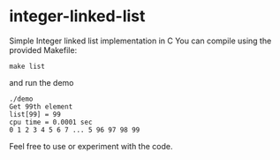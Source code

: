 # integer-linked-list
Simple Integer linked list implementation in C
You can compile using the provided Makefile:
```
make list
```
and run the demo
```
./demo
Get 99th element
list[99] = 99
cpu time = 0.0001 sec
0 1 2 3 4 5 6 7 ... 5 96 97 98 99
```
Feel free to use or experiment with the code.
